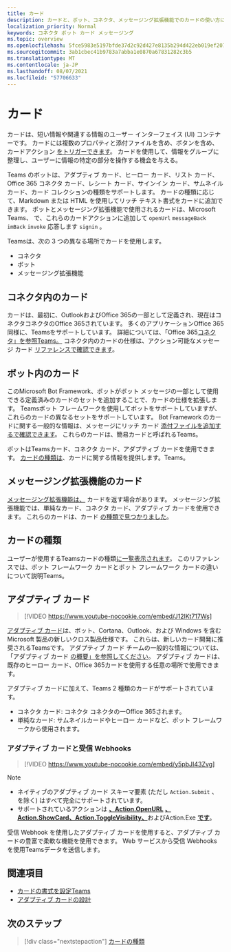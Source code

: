 ```yaml
---
title: カード
description: カードと、ボット、コネクタ、メッセージング拡張機能でのカードの使い方について説明します。
localization_priority: Normal
keywords: コネクタ ボット カード メッセージング
ms.topic: overview
ms.openlocfilehash: 5fce5983e5197bfde37d2c92d427e8135b294d422eb019ef207eeb7f0e5be9f3
ms.sourcegitcommit: 3ab1cbec41b9783a7abba1e0870a67831282c3b5
ms.translationtype: MT
ms.contentlocale: ja-JP
ms.lasthandoff: 08/07/2021
ms.locfileid: "57706633"
---
```

# <a name="cards"></a>カード

カードは、短い情報や関連する情報のユーザー インターフェイス (UI) コンテナーです。 カードには複数のプロパティと添付ファイルを含め、ボタンを含め、カードアクション [をトリガーできます](~/task-modules-and-cards/cards/cards-actions.md)。 カードを使用して、情報をグループに整理し、ユーザーに情報の特定の部分を操作する機会を与える。

Teams のボットは、アダプティブ カード、ヒーロー カード、リスト カード、Office 365 コネクタ カード、レシート カード、サインイン カード、サムネイル カード、カード コレクションの種類をサポートします。 カードの種類に応じて、Markdown または HTML を使用してリッチ テキスト書式をカードに追加できます。 ボットとメッセージング拡張機能で使用されるカードは、Microsoft Teams、 で、これらのカードアクションに追加して `openUrl` `messageBack` `imBack` `invoke` 応答します `signin` 。

Teamsは、次の 3 つの異なる場所でカードを使用します。

* コネクタ
* ボット
* メッセージング拡張機能

## <a name="cards-in-connectors"></a>コネクタ内のカード

カードは、最初に、OutlookおよびOffice 365の一部として定義され、現在はコネクタコネクタのOffice 365されています。 多くのアプリケーションOffice 365同様に、Teamsをサポートしています。 詳細については、「Office 365[コネクタ」を参照Teams。](~/webhooks-and-connectors/what-are-webhooks-and-connectors.md) コネクタ内のカードの仕様は、アクション可能なメッセージ カード [リファレンスで確認できます](/outlook/actionable-messages/card-reference)。

## <a name="cards-in-bots"></a>ボット内のカード

このMicrosoft Bot Framework、ボットがボット メッセージの一部として使用できる定義済みのカードのセットを追加することで、カードの仕様を拡張します。 Teamsボット フレームワークを使用してボットをサポートしていますが、これらのカードの異なるセットをサポートしています。 Bot Framework のカードに関する一般的な情報は、メッセージにリッチ カード [添付ファイルを追加するで確認できます](/bot-framework/nodejs/bot-builder-nodejs-send-rich-cards)。 これらのカードは、簡易カードと呼ばれるTeams。

ボットはTeamsカード、コネクタ カード、アダプティブ カードを使用できます。 [カードの種類は](~/task-modules-and-cards/cards/cards-reference.md)、カードに関する情報を提供します。Teams。

## <a name="cards-in-messaging-extensions"></a>メッセージング拡張機能のカード

[メッセージング拡張機能は、](~/messaging-extensions/what-are-messaging-extensions.md) カードを返す場合があります。 メッセージング拡張機能では、単純なカード、コネクタ カード、アダプティブ カードを使用できます。 これらのカードは、カード [の種類で見つかりました](~/task-modules-and-cards/cards/cards-reference.md)。

## <a name="types-of-cards"></a>カードの種類

ユーザーが使用するTeamsカードの種類[に一覧表示されます](~/task-modules-and-cards/cards/cards-reference.md)。 このリファレンスでは、ボット フレームワーク カードとボット フレームワーク カードの違いについて説明Teams。

## <a name="adaptive-cards"></a>アダプティブ カード

> [!VIDEO https://www.youtube-nocookie.com/embed/J12lKt717Ws]

[アダプティブ カード](~/task-modules-and-cards/cards/cards-reference.md#adaptive-card)は、ボット、Cortana、Outlook、および Windows を含む Microsoft 製品の新しいクロス製品仕様です。 これらは、新しいカード開発に推奨されるTeamsです。 アダプティブ カード チームの一般的な情報については、「アダプティブ カード [の概要」を参照してください](/adaptive-cards)。 アダプティブ カードは、既存のヒーロー カード、Office 365カードを使用する任意の場所で使用できます。

アダプティブ カードに加えて、Teams 2 種類のカードがサポートされています。

* コネクタ カード: コネクタ コネクタの一Office 365されます。
* 単純なカード: サムネイルカードやヒーロー カードなど、ボット フレームワークから使用されます。

### <a name="adaptive-cards-and-incoming-webhooks"></a>アダプティブ カードと受信 Webhooks

> [!VIDEO https://www.youtube-nocookie.com/embed/y5pbJI43Zvg]

> [!NOTE]
> * ネイティブのアダプティブ カード スキーマ要素 (ただし `Action.Submit` 、 を除く) はすべて完全にサポートされています。
> * サポートされているアクションは [**、Action.OpenURL**](https://adaptivecards.io/explorer/Action.OpenUrl.html) [**、Action.ShowCard、Action.ToggleVisibility、**](https://adaptivecards.io/explorer/Action.ShowCard.html)およびAction.Exe [**です**](/adaptive-cards/authoring-cards/universal-action-model#actionexecute)。 [](https://adaptivecards.io/explorer/Action.ToggleVisibility.html)

受信 Webhook を使用したアダプティブ カードを使用すると、アダプティブ カードの豊富で柔軟な機能を使用できます。 Web サービスから受信 Webhooks を使用Teamsデータを送信します。

## <a name="see-also"></a>関連項目

* [カードの書式を設定Teams](~/task-modules-and-cards/cards/cards-format.md)
* [アダプティブ カードの設計](~/task-modules-and-cards/cards/design-effective-cards.md)

## <a name="next-step"></a>次のステップ

> [!div class="nextstepaction"]
> [カードの種類](~/task-modules-and-cards/cards/cards-reference.md)